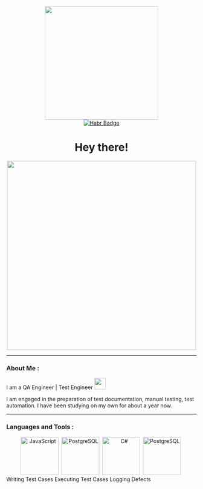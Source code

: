 <div id="header" align="center">
  <img src="https://media.giphy.com/media/BferOKonYOspm28AiB/giphy.gif" width="300"/>
</div>

<div id="badges" align="center">
  <a href="https://career.habr.com/margarita_sharkevich">
    <img src="https://img.shields.io/badge/Habr-grey?style=for-the-badge&logo=habr&logoColor=white" alt="Habr Badge"/>
  </a>
</div>

<div id="counter" align="center">
  <img src="https://komarev.com/ghpvc/?username=margarettomio&style=flat-square&color=blue" alt=""/>
</div>

<div id="hey" align="center">
  <h1>
    Hey there!
  </h1>
</div>

<div align="center">
  <img src="https://media.giphy.com/media/13HBDT4QSTpveU/giphy.gif" width="500"/>
</div>

---

### About Me :

I am a QA Engineer | Test Engineer <img src="https://media.giphy.com/media/WUlplcMpOCEmTGBtBW/giphy.gif" width="30">

I am engaged in the preparation of test documentation, manual testing, test automation.
I have been studying on my own for about a year now.


---

### Languages and Tools :

<div id="Languages" align="center">
  <img src="https://miro.medium.com/v2/resize:fit:4800/format:webp/1*ahpxPO0jLGb9EWrY2qQPhg.jpeg" title="JavaScript" alt="JavaScript" width="100"/>&nbsp;
  <img src="https://c8j9w8r3.rocketcdn.me/wp-content/uploads/2021/05/postgresql-database-logo-1.jpeg" title="PostgreSQL" alt="PostgreSQL" width="100"/>&nbsp;
  <img src="https://www.allotraining.com/wp-content/uploads/2021/08/c-.net_.png" title="C#" alt="C#" width="100"/>&nbsp;
  <img src="https://c8j9w8r3.rocketcdn.me/wp-content/uploads/2021/05/postgresql-database-logo-1.jpeg" title="PostgreSQL" alt="PostgreSQL" width="100"/>&nbsp;
</div>
Writing Test Cases
Executing Test Cases
Logging Defects
